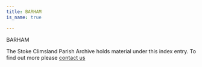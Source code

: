 ```yaml
---
title: BARHAM
is_name: true

---
```


BARHAM


The Stoke Climsland Parish Archive holds material under this index entry. To find out more please [contact us](/contact/)
